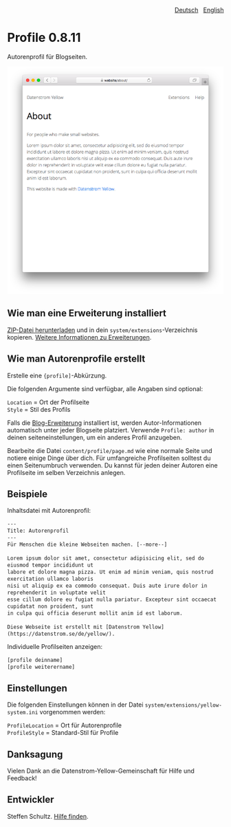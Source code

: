 <p align="right"><a href="README-de.md">Deutsch</a> &nbsp; <a href="README.md">English</a></p>

# Profile 0.8.11

Autorenprofil für Blogseiten. 

<p align="center"><img src="profile-screenshot.png?raw=true" alt="Bildschirmfoto"></p>

## Wie man eine Erweiterung installiert

[ZIP-Datei herunterladen](https://github.com/schulle4u/yellow-extensions-schulle4u/raw/main/downloads/profile.zip) und in dein `system/extensions`-Verzeichnis kopieren. [Weitere Informationen zu Erweiterungen](https://github.com/annaesvensson/yellow-update/tree/main/README-de.md).

## Wie man Autorenprofile erstellt

Erstelle eine `{profile]`-Abkürzung. 

Die folgenden Argumente sind verfügbar, alle Angaben sind optional:

`Location` = Ort der Profilseite   
`Style` = Stil des Profils  

Falls die [Blog-Erweiterung](https://github.com/annaesvensson/yellow-blog/tree/main/README-de.md) installiert ist, werden Autor-Informationen automatisch unter jeder Blogseite platziert. Verwende `Profile: author` in deinen seiteneinstellungen, um ein anderes Profil anzugeben. 

Bearbeite die Datei `content/profile/page.md` wie eine normale Seite und notiere einige Dinge über dich. Für umfangreiche Profilseiten solltest du einen Seitenumbruch verwenden. Du kannst für jeden deiner Autoren eine Profilseite im selben Verzeichnis anlegen. 

## Beispiele

Inhaltsdatei mit Autorenprofil:

```
---
Title: Autorenprofil
---
Für Menschen die kleine Webseiten machen. [--more--]

Lorem ipsum dolor sit amet, consectetur adipisicing elit, sed do eiusmod tempor incididunt ut 
labore et dolore magna pizza. Ut enim ad minim veniam, quis nostrud exercitation ullamco laboris 
nisi ut aliquip ex ea commodo consequat. Duis aute irure dolor in reprehenderit in voluptate velit 
esse cillum dolore eu fugiat nulla pariatur. Excepteur sint occaecat cupidatat non proident, sunt 
in culpa qui officia deserunt mollit anim id est laborum.

Diese Webseite ist erstellt mit [Datenstrom Yellow](https://datenstrom.se/de/yellow/). 
```

Individuelle Profilseiten anzeigen:

    [profile deinname]
    [profile weiterername]

## Einstellungen

Die folgenden Einstellungen können in der Datei `system/extensions/yellow-system.ini` vorgenommen werden:

`ProfileLocation` = Ort für Autorenprofile   
`ProfileStyle` = Standard-Stil für Profile  

## Danksagung

Vielen Dank an die Datenstrom-Yellow-Gemeinschaft für Hilfe und Feedback!

## Entwickler

Steffen Schultz. [Hilfe finden](https://datenstrom.se/de/yellow/help/).
